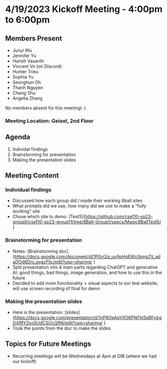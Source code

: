#  4/19/2023 Kickoff Meeting - 4:00pm to 6:00pm

## Members Present
- Junyi Wu
- Jennifer Yu
- Harish Vasanth
- Vincent Vo (on Discord)
- Hunter Trieu
- Sophia Yu
- Seonghun Oh
- Thanh Nguyen
- Chang Shu
- Angelia Zhang

No members absent for this meeting! :)

### Meeting Location: Geisel, 2nd Floor

## Agenda
1. Individal findings
2. Brainstorming for presentation
3. Making the presentation slides

## Meeting Content
### Individual findings
- Discussed how each group did / made their working 8ball sites 
- What prompts did we use, how many did we use to make a "fully working" site
- Chose which site to demo: [Test5]{https://github.com/cse110-sp23-groupll/cse110-sp23-group11/tree/8Ball-Group1/specs/Magic8BallTest5/ }

### Brainstorming for presentation
- Notes: [Brainstorming doc]{https://docs.google.com/document/d/1P0yi2q_uy9pHoEIKn3pngZV_adaDOd6Dni_gyacFlic/edit?usp=sharing/ }
- Split presentation into 4 main parts regarding ChatGPT and generative AI: good things, bad things, image generation, and how to use this in the future
- Decided to add more functionality + visual aspects to our test website, will use screen recording of final for demo

### Making the presentation slides
- Here is the presentation: [slides]{https://docs.google.com/presentation/d/1nP6OeApYifO6PNFkt5a9FybgD4fRY2ovSUdCSUcQfNI/edit?usp=sharing/ }
- Took the points from the doc to make the slides

## Topics for Future Meetings
- Recurring meetings will be Wednesdays at 4pm at DIB (where we had our kickoff)
